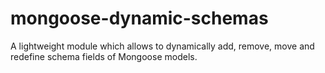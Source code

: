 # mongoose-dynamic-schemas
A lightweight module which allows to dynamically add, remove, move and redefine schema fields of Mongoose models.
